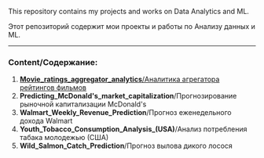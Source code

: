 This repository contains my projects and works on Data Analytics and ML.

Этот репозиторий содержит мои проекты и работы по Анализу данных и ML.
___
### Content/Содержание:
1. [**Movie_ratings_aggregator_analytics**/Аналитика агрегатора рейтингов фильмов](https://github.com/PMikhail1681/My_projects_on_analysis_and_ML/blob/main/Movie_ratings_aggregator_analytics.ipynb)
2. **Predicting_McDonald's_market_capitalization**/Прогнозирование рыночной капитализации McDonald's
3. **Walmart_Weekly_Revenue_Prediction**/Прогноз еженедельного дохода Walmart
4. **Youth_Tobacco_Consumption_Analysis_(USA)**/Анализ потребления табака молодежью (США)
5. **Wild_Salmon_Catch_Prediction**/Прогноз вылова дикого лосося
